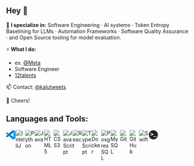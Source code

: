 ## Hey 👋 

🎨 **I specialize in:** Software Engineering · AI systems · Token Entropy Baselining for LLMs · Automation Frameworks · Software Quality Assurance · and Open Source tooling for model evaluation.

⚡️ **What I do:** 
- ex. [@Meta](https://facebook.com)
- Software Engineer
- [12talents](https://github.com/12talents)

📫 Contact: [@kalutweets](https://twitter.com/kalutweets)

🥂 Cheers!


## Languages and Tools:

<img align="left" alt="Visual Studio Code" width="26px" src="https://raw.githubusercontent.com/github/explore/80688e429a7d4ef2fca1e82350fe8e3517d3494d/topics/visual-studio-code/visual-studio-code.png" />
<img align="left" alt="IntelliJ" width="26px" src="https://raw.githubusercontent.com/anthonykaluuma/devicon/master/icons/intellij/intellij-original.svg" />
<img align="left" alt="Python" width="26px" src="https://raw.githubusercontent.com/anthonykaluuma/devicon/master/icons/python/python-original.svg" />
<img align="left" alt="Java" width="26px" src="https://raw.githubusercontent.com/anthonykaluuma/devicon/master/icons/java/java-original.svg" />
<img align="left" alt="HTML5" width="26px" src="https://raw.githubusercontent.com/anthonykaluuma/devicon/master/icons/html5/html5-original.svg" />
<img align="left" alt="CSS3" width="26px" src="https://raw.githubusercontent.com/anthonykaluuma/devicon/master/icons/css3/css3-original.svg" />
<img align="left" alt="JavaScript" width="26px" src="https://raw.githubusercontent.com/anthonykaluuma/devicon/master/icons/javascript/javascript-original.svg" />
<img align="left" alt="React" width="26px" src="https://raw.githubusercontent.com/anthonykaluuma/devicon/master/icons/react/react-original.svg" />
<img align="left" alt="TypeScript" width="26px" src="https://raw.githubusercontent.com/anthonykaluuma/devicon/master/icons/typescript/typescript-original.svg" />
<img align="left" alt="Docker" width="26px" src="https://raw.githubusercontent.com/anthonykaluuma/devicon/master/icons/docker/docker-original.svg" />
<img align="left" alt="PosgresSQL" width="26px" src="https://raw.githubusercontent.com/anthonykaluuma/devicon/master/icons/postgresql/postgresql-original.svg" />
<img align="left" alt="MySQL" width="26px" src="https://raw.githubusercontent.com/anthonykaluuma/devicon/master/icons/mysql/mysql-original.svg" />
<img align="left" alt="Git" width="26px" src="https://raw.githubusercontent.com/anthonykaluuma/devicon/master/icons/git/git-original.svg" />
<img align="left" alt="GitHub" width="26px" src="https://raw.githubusercontent.com/anthonykaluuma/devicon/master/icons/github/github-original.svg" />
<img align="left" alt="Swift" width="26px" src="https://raw.githubusercontent.com/anthonykaluuma/devicon/master/icons/swift/swift-original.svg" />
<img align="left" alt="Terminal" width="26px" src="https://raw.githubusercontent.com/github/explore/80688e429a7d4ef2fca1e82350fe8e3517d3494d/topics/terminal/terminal.png" />
<br />
<br />
